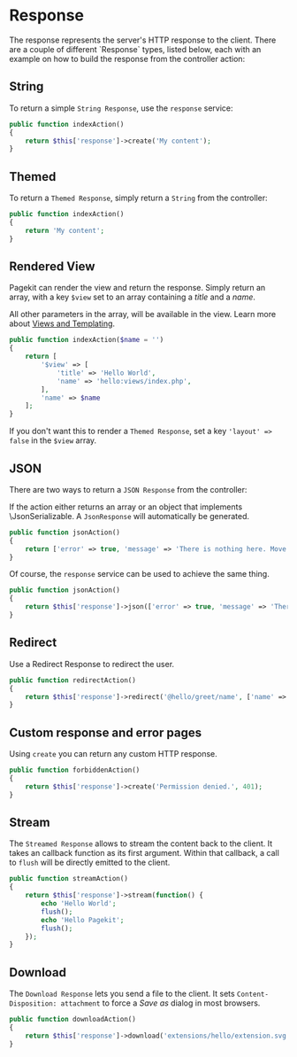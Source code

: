 # Response
<p class="uk-article-lead">The response represents the server's HTTP response to the client. There are a couple of different `Response` types, listed below, each with an example on how to build the response from the controller action:</p>

## String
To return a simple `String Response`, use the `response` service:

```php
public function indexAction()
{
    return $this['response']->create('My content');
}
```

## Themed
To return a `Themed Response`, simply return a `String` from the controller:

```php
public function indexAction()
{
    return 'My content';
}
```

## Rendered View
Pagekit can render the view and return the response. Simply return an array, with a key `$view` set to an array containing a _title_ and a _name_.

All other parameters in the array, will be available in the view. Learn more about [Views and Templating](views-templating.md).

```php
public function indexAction($name = '')
{
    return [
        '$view' => [
            'title' => 'Hello World',
            'name' => 'hello:views/index.php',
        ],
        'name' => $name
    ];
}
```

If you don't want this to render a `Themed Response`, set a key `'layout' => false` in the `$view` array.

## JSON
There are two ways to return a `JSON Response` from the controller:

If the action either returns an array or an object that implements \JsonSerializable. A `JsonResponse` will automatically be generated.

```php
public function jsonAction()
{
    return ['error' => true, 'message' => 'There is nothing here. Move along.'];
}
```

Of course, the `response` service can be used to achieve the same thing.

```php
public function jsonAction()
{    
    return $this['response']->json(['error' => true, 'message' => 'There is nothing here. Move along.']);
}
```

## Redirect
Use a Redirect Response to redirect the user.

```php
public function redirectAction()
{
    return $this['response']->redirect('@hello/greet/name', ['name' => 'Someone']);
}
```

## Custom response and error pages
Using `create` you can return any custom HTTP response.

```php
public function forbiddenAction()
{
    return $this['response']->create('Permission denied.', 401);
}
```

## Stream
The `Streamed Response` allows to stream the content back to the client. It takes an callback function as its first argument. Within that callback, a call to `flush` will be directly emitted to the client.

```php
public function streamAction()
{
    return $this['response']->stream(function() {
        echo 'Hello World';
        flush();
        echo 'Hello Pagekit';
        flush();
    });
}
```

## Download
The `Download Response` lets you send a file to the client. It sets `Content-Disposition: attachment` to force a _Save as_ dialog in most browsers.

```php
public function downloadAction()
{
    return $this['response']->download('extensions/hello/extension.svg');
}
```
